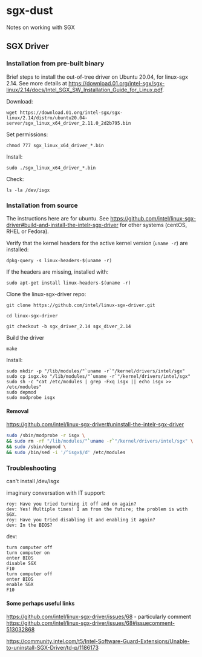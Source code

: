 # sgx-dust
Notes on working with SGX

## SGX Driver

### Installation from pre-built binary
Brief steps to install the out-of-tree driver on Ubuntu 20.04, for linux-sgx 2.14. See more details at https://download.01.org/intel-sgx/sgx-linux/2.14/docs/Intel_SGX_SW_Installation_Guide_for_Linux.pdf.

Download:

```console
wget https://download.01.org/intel-sgx/sgx-linux/2.14/distro/ubuntu20.04-server/sgx_linux_x64_driver_2.11.0_2d2b795.bin
```

Set permissions:

```console
chmod 777 sgx_linux_x64_driver_*.bin 
```

Install:

```console
sudo ./sgx_linux_x64_driver_*.bin
```

Check:

``` console
ls -la /dev/isgx
```

### Installation from source
The instructions here are for ubuntu. See https://github.com/intel/linux-sgx-driver#build-and-install-the-intelr-sgx-driver for other systems (centOS, RHEL or Fedora).

Verify that the kernel headers for the active kernel version (`uname -r`) are installed:

```console
dpkg-query -s linux-headers-$(uname -r)
```
If the headers are missing, installed with:

```console
sudo apt-get install linux-headers-$(uname -r)
```

Clone the linux-sgx-driver repo:

```console
git clone https://github.com/intel/linux-sgx-driver.git
```
```console
cd linux-sgx-driver
```
```console
git checkout -b sgx_driver_2.14 sgx_diver_2.14
```

Build the driver

```
make
```

Install:

```console
sudo mkdir -p "/lib/modules/"`uname -r`"/kernel/drivers/intel/sgx"    
sudo cp isgx.ko "/lib/modules/"`uname -r`"/kernel/drivers/intel/sgx"    
sudo sh -c "cat /etc/modules | grep -Fxq isgx || echo isgx >> /etc/modules"    
sudo depmod
sudo modprobe isgx
```


#### Removal
https://github.com/intel/linux-sgx-driver#uninstall-the-intelr-sgx-driver

```bash
sudo /sbin/modprobe -r isgx \
&& sudo rm -rf "/lib/modules/"`uname -r`"/kernel/drivers/intel/sgx" \
&& sudo /sbin/depmod \
&& sudo /bin/sed -i '/^isgx$/d' /etc/modules
```

### Troubleshooting
can't install /dev/isgx 

imaginary conversation with IT support:

```text
roy: Have you tried turning it off and on again?
dev: Yes! Multiple times! I am from the future; the problem is with SGX.
roy: Have you tried disabling it and enabling it again?
dev: In the BIOS?
```

dev:

```
turn computer off
turn computer on
enter BIOS
disable SGX
F10
turn computer off
enter BIOS
enable SGX
F10
```

#### Some perhaps useful links
https://github.com/intel/linux-sgx-driver/issues/68 - particularly comment https://github.com/intel/linux-sgx-driver/issues/68#issuecomment-513032868

https://community.intel.com/t5/Intel-Software-Guard-Extensions/Unable-to-uninstall-SGX-Driver/td-p/1186173

